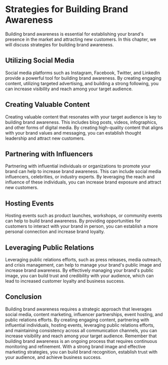 # Strategies for Building Brand Awareness

Building brand awareness is essential for establishing your brand's presence in the market and attracting new customers. In this chapter, we will discuss strategies for building brand awareness.

Utilizing Social Media
----------------------

Social media platforms such as Instagram, Facebook, Twitter, and LinkedIn provide a powerful tool for building brand awareness. By creating engaging content, utilizing targeted advertising, and building a strong following, you can increase visibility and reach among your target audience.

Creating Valuable Content
-------------------------

Creating valuable content that resonates with your target audience is key to building brand awareness. This includes blog posts, videos, infographics, and other forms of digital media. By creating high-quality content that aligns with your brand values and messaging, you can establish thought leadership and attract new customers.

Partnering with Influencers
---------------------------

Partnering with influential individuals or organizations to promote your brand can help to increase brand awareness. This can include social media influencers, celebrities, or industry experts. By leveraging the reach and influence of these individuals, you can increase brand exposure and attract new customers.

Hosting Events
--------------

Hosting events such as product launches, workshops, or community events can help to build brand awareness. By providing opportunities for customers to interact with your brand in person, you can establish a more personal connection and increase brand loyalty.

Leveraging Public Relations
---------------------------

Leveraging public relations efforts, such as press releases, media outreach, and crisis management, can help to manage your brand's public image and increase brand awareness. By effectively managing your brand's public image, you can build trust and credibility with your audience, which can lead to increased customer loyalty and business success.

Conclusion
----------

Building brand awareness requires a strategic approach that leverages social media, content marketing, influencer partnerships, event hosting, and public relations efforts. By creating engaging content, partnering with influential individuals, hosting events, leveraging public relations efforts, and maintaining consistency across all communication channels, you can increase visibility and reach among your target audience. Remember that building brand awareness is an ongoing process that requires continuous monitoring and refinement. With a strong brand image and effective marketing strategies, you can build brand recognition, establish trust with your audience, and achieve business success.
